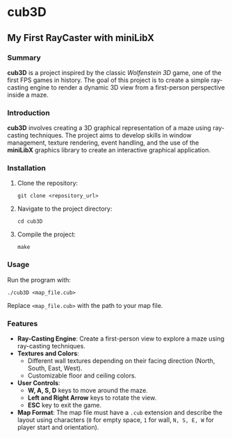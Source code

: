 # cub3D

## My First RayCaster with miniLibX

### Summary
**cub3D** is a project inspired by the classic *Wolfenstein 3D* game, one of the first FPS games in history. The goal of this project is to create a simple ray-casting engine to render a dynamic 3D view from a first-person perspective inside a maze.

### Introduction
**cub3D** involves creating a 3D graphical representation of a maze using ray-casting techniques. The project aims to develop skills in window management, texture rendering, event handling, and the use of the **miniLibX** graphics library to create an interactive graphical application.

### Installation
1. Clone the repository:
   ```
   git clone <repository_url>
   ```
2. Navigate to the project directory:
   ```
   cd cub3D
   ```
3. Compile the project:
   ```
   make
   ```

### Usage
Run the program with:
```
./cub3D <map_file.cub>
```
Replace `<map_file.cub>` with the path to your map file.

### Features
- **Ray-Casting Engine**: Create a first-person view to explore a maze using ray-casting techniques.
- **Textures and Colors**:
  - Different wall textures depending on their facing direction (North, South, East, West).
  - Customizable floor and ceiling colors.
- **User Controls**:
  - **W, A, S, D** keys to move around the maze.
  - **Left and Right Arrow** keys to rotate the view.
  - **ESC** key to exit the game.
- **Map Format**: The map file must have a `.cub` extension and describe the layout using characters (`0` for empty space, `1` for wall, `N, S, E, W` for player start and orientation).

